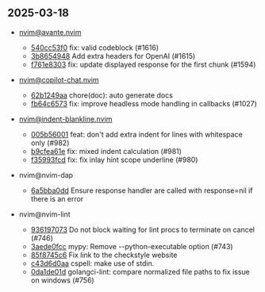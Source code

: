 ## 2025-03-18

* nvim@avante.nvim
  - [540cc53f0](https://github.com/yetone/avante.nvim/commit/540cc53f0c30214e3e4b5688f030bb2d8277b8ce) fix: valid codeblock (#1616)
  - [3b8654948](https://github.com/yetone/avante.nvim/commit/3b86549485d10c67817b4e7e1976460c791525eb) Add extra headers for OpenAI (#1615)
  - [f761e8303](https://github.com/yetone/avante.nvim/commit/f761e83033547d840fe82dbab678c6636a84f49d) fix: update displayed response for the first chunk (#1594)

* nvim@copilot-chat.nvim
  - [62b1249aa](https://github.com/CopilotC-Nvim/CopilotChat.nvim/commit/62b1249aa4a4fc7afe11c7e647cba0cef743826f) chore(doc): auto generate docs
  - [fb64c6573](https://github.com/CopilotC-Nvim/CopilotChat.nvim/commit/fb64c65734aa703f86ba76d2a578e03567c648d7) fix: improve headless mode handling in callbacks (#1027)

* nvim@indent-blankline.nvim
  - [005b56001](https://github.com/lukas-reineke/indent-blankline.nvim/commit/005b56001b2cb30bfa61b7986bc50657816ba4ba) feat: don't add extra indent for lines with whitespace only (#982)
  - [b9cfea61e](https://github.com/lukas-reineke/indent-blankline.nvim/commit/b9cfea61e28efc67be8903fa1101a91b6a67917a) fix: mixed indent calculation (#981)
  - [f35993fcd](https://github.com/lukas-reineke/indent-blankline.nvim/commit/f35993fcd8765e6458921149e8df050d3ee62c6a) fix: fix inlay hint scope underline (#980)

* nvim@nvim-dap
  - [6a5bba0dd](https://github.com/mfussenegger/nvim-dap/commit/6a5bba0ddea5d419a783e170c20988046376090d) Ensure response handler are called with response=nil if there is an error

* nvim@nvim-lint
  - [936197073](https://github.com/mfussenegger/nvim-lint/commit/936197073214c26a347fb933c9459c8766376b23) Do not block waiting for lint procs to terminate on cancel (#746)
  - [3aede0fcc](https://github.com/mfussenegger/nvim-lint/commit/3aede0fcc45fc64a9a8c435c586e192f98fd4841) mypy: Remove --python-executable option (#743)
  - [85f8745c6](https://github.com/mfussenegger/nvim-lint/commit/85f8745c64de54e54d267fbb92652c56b2fc0c71) Fix link to the checkstyle website
  - [c43d6d0aa](https://github.com/mfussenegger/nvim-lint/commit/c43d6d0aa72c1547d53c71b0ddae9ee76cae096e) cspell: make use of stdin.
  - [0da1de01d](https://github.com/mfussenegger/nvim-lint/commit/0da1de01da8d15ae5843a4e3f2ef1336ca7fa290) golangci-lint: compare normalized file paths to fix issue on windows (#756)